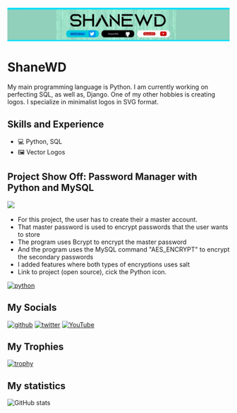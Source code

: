 ![Banner](https://github.com/ShaneWD/ShaneWD/blob/main/banner(thin)(cropped).png)
# ShaneWD
My main programming language is Python. I am currently working on perfecting SQL, as well as, Django. One of my other hobbies is creating logos. I specialize in minimalist logos in SVG format. 

## Skills and Experience 
* 💻 Python, SQL
* 🖼 Vector Logos

## Project Show Off: Password Manager with Python and MySQL
<image src= "https://github.com/ShaneWD/ShaneWD/blob/main/pwd_manager(demo_gif).gif" width = 800>

* For this project, the user has to create their a master account. 
* That master password is used to encrypt passwords that the user wants to store
* The program uses Bcrypt to encrypt the master password
* And the program uses the MySQL command "AES_ENCRYPT" to encrypt the secondary passwords 
* I added features where both types of encryptions uses salt
* Link to project (open source), cick the Python icon. 

[<img src='https://cdn.jsdelivr.net/npm/simple-icons@3.0.1/icons/python.svg' alt='python' height='40'>](https://github.com/ShaneWD/PasswordManager) 
## My Socials

[<img src='https://cdn.jsdelivr.net/npm/simple-icons@3.0.1/icons/github.svg' alt='github' height='40'>](https://github.com/ShaneWD)  [<img src='https://cdn.jsdelivr.net/npm/simple-icons@3.0.1/icons/twitter.svg' alt='twitter' height='40'>](https://twitter.com/dsi_Shane)  [<img src='https://cdn.jsdelivr.net/npm/simple-icons@3.0.1/icons/youtube.svg' alt='YouTube' height='40'>](https://www.youtube.com/channel/UCfRjte3cG1e9YI_cce_0oPQ)  

## My Trophies

[![trophy](https://github-profile-trophy.vercel.app/?username=ShaneWD)](https://github.com/ryo-ma/github-profile-trophy)

## My statistics

![GitHub stats](https://github-readme-stats.vercel.app/api?username=ShaneWD&show_icons=true)  
